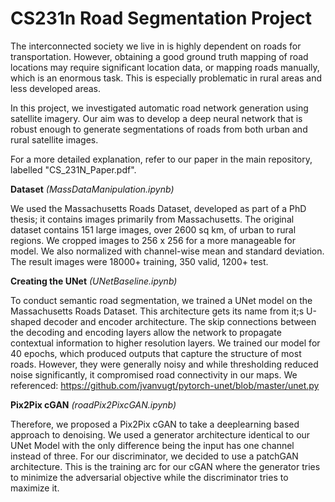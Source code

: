 # CS231n Road Segmentation Project
The interconnected society we live in is highly dependent on roads for transportation. However, obtaining a good ground truth mapping of road locations may require significant location data, or mapping roads manually, which is an enormous task. This is especially problematic in rural areas and less developed areas. 

In this project, we investigated automatic road network generation using satellite imagery. Our aim was to develop a deep neural network that is robust enough to generate segmentations of roads from both urban and rural satellite images. 

For a more detailed explanation, refer to our paper in the main repository, labelled "CS_231N_Paper.pdf".

**Dataset** *(MassDataManipulation.ipynb)*

We used the Massachusetts Roads Dataset, developed as part of a PhD thesis; it contains images primarily from Massachusetts.
The original dataset contains 151 large images, over 2600 sq km, of urban to rural regions. We cropped images to 256 x 256 for a more manageable for model. We also normalized with channel-wise mean and standard deviation. The result images were 18000+ training, 350 valid, 1200+ test. 

**Creating the UNet** *(UNetBaseline.ipynb)*

To conduct semantic road segmentation, we trained a UNet model on the Massachusetts Roads Dataset. This architecture gets its name from it;s U-shaped decoder and encoder architecture. The skip connections between the decoding and encoding layers allow the network to propagate contextual information to higher resolution layers. We trained our model for 40 epochs, which produced outputs that capture the structure of most roads. However, they were generally noisy and while thresholding reduced noise significantly, it compromised road connectivity in our maps.
We referenced: https://github.com/jvanvugt/pytorch-unet/blob/master/unet.py

**Pix2Pix cGAN** *(roadPix2PixcGAN.ipynb)*

Therefore, we proposed a Pix2Pix cGAN to take a deeplearning based approach to denoising. We used a generator architecture identical to our UNet Model with the only difference being the input has one channel instead of three. For our discriminator, we decided to use a patchGAN architecture. This is the training arc for our cGAN where the generator tries to minimize the adversarial objective while the discriminator tries to maximize it.

